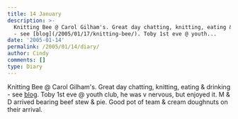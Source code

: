 ```yaml
---
title: 14 January
description: >-
  Knitting Bee @ Carol Gilham's. Great day chatting, knitting, eating & drinking
  - see [blog](/2005/01/17/knitting-bee/). Toby 1st eve @ youth...
date: '2005-01-14'
permalink: /2005/01/14/diary/
author: Cindy
comments: []
type: Diary
---
```


Knitting Bee @ Carol Gilham's. Great day chatting, knitting, eating & drinking - see [blog](/2005/01/17/knitting-bee/). Toby 1st eve @ youth club, he was v nervous, but enjoyed it. M & D arrived bearing beef stew & pie. Good pot of team & cream doughnuts on their arrival.

